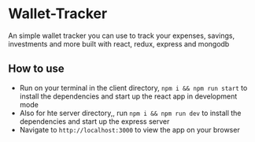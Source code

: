 # Wallet-Tracker
An simple wallet tracker you can use to track your expenses, savings, investments and more built with react, redux, express and mongodb

##  How to use
- Run on your terminal in the client directory, `npm i && npm run start` to install the dependencies and start up the react app in development mode
- Also for hte server directory,, run `npm i && npm run dev` to install the dependencies and start up the express server
- Navigate to `http://localhost:3000` to view the app on your browser
